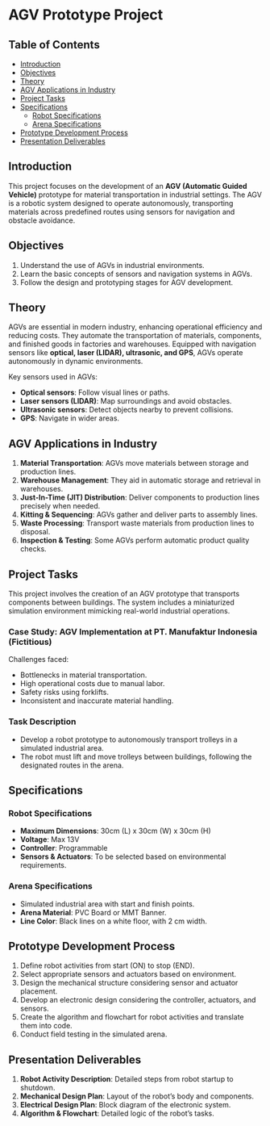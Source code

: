 # AGV Prototype Project

## Table of Contents
- [Introduction](#introduction)
- [Objectives](#objectives)
- [Theory](#theory)
- [AGV Applications in Industry](#agv-applications-in-industry)
- [Project Tasks](#project-tasks)
- [Specifications](#specifications)
  - [Robot Specifications](#robot-specifications)
  - [Arena Specifications](#arena-specifications)
- [Prototype Development Process](#prototype-development-process)
- [Presentation Deliverables](#presentation-deliverables)

## Introduction
This project focuses on the development of an **AGV (Automatic Guided Vehicle)** prototype for material transportation in industrial settings. The AGV is a robotic system designed to operate autonomously, transporting materials across predefined routes using sensors for navigation and obstacle avoidance.

## Objectives
1. Understand the use of AGVs in industrial environments.
2. Learn the basic concepts of sensors and navigation systems in AGVs.
3. Follow the design and prototyping stages for AGV development.

## Theory
AGVs are essential in modern industry, enhancing operational efficiency and reducing costs. They automate the transportation of materials, components, and finished goods in factories and warehouses. Equipped with navigation sensors like **optical, laser (LIDAR), ultrasonic, and GPS**, AGVs operate autonomously in dynamic environments.

Key sensors used in AGVs:
- **Optical sensors**: Follow visual lines or paths.
- **Laser sensors (LIDAR)**: Map surroundings and avoid obstacles.
- **Ultrasonic sensors**: Detect objects nearby to prevent collisions.
- **GPS**: Navigate in wider areas.

## AGV Applications in Industry
1. **Material Transportation**: AGVs move materials between storage and production lines.
2. **Warehouse Management**: They aid in automatic storage and retrieval in warehouses.
3. **Just-In-Time (JIT) Distribution**: Deliver components to production lines precisely when needed.
4. **Kitting & Sequencing**: AGVs gather and deliver parts to assembly lines.
5. **Waste Processing**: Transport waste materials from production lines to disposal.
6. **Inspection & Testing**: Some AGVs perform automatic product quality checks.

## Project Tasks
This project involves the creation of an AGV prototype that transports components between buildings. The system includes a miniaturized simulation environment mimicking real-world industrial operations.

### Case Study: AGV Implementation at PT. Manufaktur Indonesia (Fictitious)
Challenges faced:
- Bottlenecks in material transportation.
- High operational costs due to manual labor.
- Safety risks using forklifts.
- Inconsistent and inaccurate material handling.

### Task Description
- Develop a robot prototype to autonomously transport trolleys in a simulated industrial area.
- The robot must lift and move trolleys between buildings, following the designated routes in the arena.

## Specifications

### Robot Specifications
- **Maximum Dimensions**: 30cm (L) x 30cm (W) x 30cm (H)
- **Voltage**: Max 13V
- **Controller**: Programmable
- **Sensors & Actuators**: To be selected based on environmental requirements.

### Arena Specifications
- Simulated industrial area with start and finish points.
- **Arena Material**: PVC Board or MMT Banner.
- **Line Color**: Black lines on a white floor, with 2 cm width.

## Prototype Development Process
1. Define robot activities from start (ON) to stop (END).
2. Select appropriate sensors and actuators based on environment.
3. Design the mechanical structure considering sensor and actuator placement.
4. Develop an electronic design considering the controller, actuators, and sensors.
5. Create the algorithm and flowchart for robot activities and translate them into code.
6. Conduct field testing in the simulated arena.

## Presentation Deliverables
1. **Robot Activity Description**: Detailed steps from robot startup to shutdown.
2. **Mechanical Design Plan**: Layout of the robot’s body and components.
3. **Electrical Design Plan**: Block diagram of the electronic system.
4. **Algorithm & Flowchart**: Detailed logic of the robot’s tasks.

